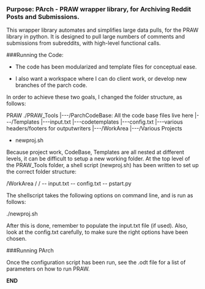 ### Purpose: PArch - PRAW wrapper library, for Archiving Reddit Posts and Submissions.

This wrapper library automates and simplifies large data pulls, for the PRAW library in python.
It is designed to pull large numbers of comments and submissions from subreddits, with high-level
functional calls.


###Running the Code:

- The code has been modularized and template files for conceptual ease.

- I also want a workspace where I can do client work, or develop new branches
of the parch code.

In order to achieve these two goals, I changed the folder structure, as follows:

PRAW
  ./PRAW_Tools
  |---/ParchCodeBase: All the code base files live here
  |---/Templates
       |---input.txt
       |---codetemplates
       |---config.txt
       |---various headers/footers for outputwriters
  |---/WorkArea
      |---/Various Projects
 - newproj.sh

Because project work, CodeBase, Templates are all nested
at different levels, it can be difficult to setup a new working folder. At the top
level of the PRAW_Tools folder, a shell script (newproj.sh) has been written to
set up the correct folder structure:

/WorkArea
   /<PROJECTNAME>
      /<OUTPUTFOLDER>
      -- input.txt
      -- config.txt
      -- pstart.py

The shellscript takes the following options on command line, and is run as follows:

./newproj.sh <PROJECTNAME> <OUTPUTFOLDER>

After this is done, remember to populate the input.txt file (if used).
Also, look at the config.txt carefully, to make sure the right options have been
chosen.


###Running PArch

Once the configuration script has been run, see the .odt file for a list of parameters on 
how to run PRAW.

**END**
